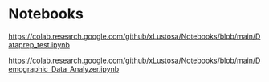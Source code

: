 # Notebooks

https://colab.research.google.com/github/xLustosa/Notebooks/blob/main/Dataprep_test.ipynb

https://colab.research.google.com/github/xLustosa/Notebooks/blob/main/Demographic_Data_Analyzer.ipynb
